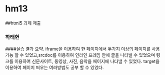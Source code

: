 # hm13
##html5 과제 제출
### 하태헌
####실습 결과 요약. iframe을 이용하여 한 페이지에서 두가지 이상의 페이지를 사용가능 할 수 있었고,srcdoc를 이용하여 인라인 프레임 안에 글을 나타낼 수 있었으며 링크를 이용하여 신문사이트, 동영상, 사진, 음악을 페이지에 나타낼 수 있었다. target을 이용하여 페이지 띄우는 여러방법도 공부 할 수 있었다.
